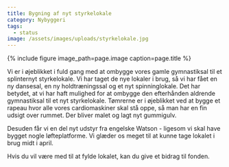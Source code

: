 ```yaml
---
title: Bygning af nyt styrkelokale
category: Nybyggeri
tags:
  - status
image: /assets/images/uploads/styrkelokale.jpg
---
```


{% include figure image_path=page.image caption=page.title %}

Vi er i øjeblikket i fuld gang med at ombygge vores gamle gymnastiksal til et splinternyt styrkelokale. Vi har taget de nye lokaler i brug, så vi har fået en ny dansesal, en ny holdtræningssal og et nyt spinninglokale. Det har betydet, at vi har haft mulighed for at ombygge den efterhånden aldrende gymnastiksal til et nyt styrkelokale. Tømrerne er i øjeblikket ved at bygge et rapeau hvor alle vores cardiomaskiner skal stå oppe, så man har en fin udsigt over rummet. Der bliver malet og lagt nyt gummigulv. 

Desuden får vi en del nyt udstyr fra engelske Watson - ligesom vi skal have bygget nogle løfteplatforme. Vi glæder os meget til at kunne tage lokalet i brug midt i april.

Hvis du vil være med til at fylde lokalet, kan du give et bidrag til fonden.
